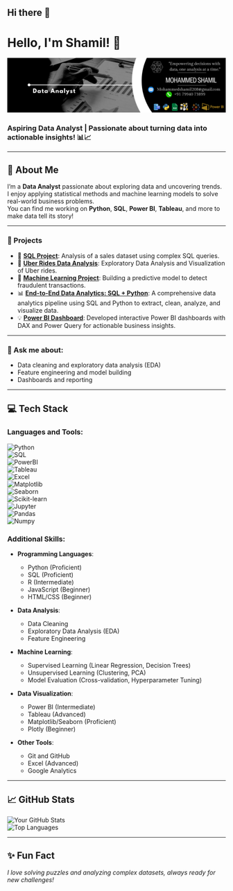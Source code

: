 ## Hi there 👋

# Hello, I'm Shamil! 👋  
![My Professional Photo](https://github.com/imshamil23/imshamil23/blob/main/Black%20%26%20White%20Modern%20Minimalist%20Data%20Analyst%20LinkedIn%20Banner.png)

### Aspiring Data Analyst | Passionate about turning data into actionable insights! 📊📈

---

## 🌟 About Me  
I’m a **Data Analyst** passionate about exploring data and uncovering trends.  
I enjoy applying statistical methods and machine learning models to solve real-world business problems.  
You can find me working on **Python**, **SQL**, **Power BI**, **Tableau**, and more to make data tell its story!

---

### 🚀 Projects

- 📝 **[SQL Project](https://github.com/imshamil23/SQL-Project)**: Analysis of a sales dataset using complex SQL queries.
- 🚗 **[Uber Rides Data Analysis](https://github.com/imshamil23/Uber-Rides-Data-Analysis)**: Exploratory Data Analysis and Visualization of Uber rides.
- 🤖 **[Machine Learning Project](https://github.com/imshamil23/Meachine-Learning-Project)**: Building a predictive model to detect fraudulent transactions.
- 📊 **[End-to-End Data Analytics: SQL + Python](https://github.com/imshamil23/End-to-End-Data-Analytics-SQL-Python)**: A comprehensive data analytics pipeline using SQL and Python to extract, clean, analyze, and visualize data.
- 💡 **[Power BI Dashboard](https://github.com/imshamil23/PowerBI)**: Developed interactive Power BI dashboards with DAX and Power Query for actionable business insights.

---

### 💬 Ask me about:
- Data cleaning and exploratory data analysis (EDA)
- Feature engineering and model building
- Dashboards and reporting

---

## 💻 Tech Stack  

### Languages and Tools:  
![Python](https://img.shields.io/badge/-Python-blue?style=flat&logo=python)  
![SQL](https://img.shields.io/badge/-SQL-orange?style=flat&logo=sqlite)  
![PowerBI](https://img.shields.io/badge/-PowerBI-yellow?style=flat&logo=powerbi)  
![Tableau](https://img.shields.io/badge/-Tableau-%23E97627.svg?style=flat&logo=tableau)  
![Excel](https://img.shields.io/badge/-Excel-green?style=flat&logo=microsoft-excel)  
![Matplotlib](https://img.shields.io/badge/-Matplotlib-%23ffffff.svg?style=flat&logo=matplotlib)  
![Seaborn](https://img.shields.io/badge/-Seaborn-%2300469C.svg?style=flat&logo=seaborn)  
![Scikit-learn](https://img.shields.io/badge/-Scikit--Learn-%23F7931E.svg?style=flat&logo=scikit-learn)  
![Jupyter](https://img.shields.io/badge/-Jupyter-%23F37626.svg?style=flat&logo=jupyter)  
![Pandas](https://img.shields.io/badge/-Pandas-%23150458.svg?style=flat&logo=pandas)  
![Numpy](https://img.shields.io/badge/-NumPy-%23013243.svg?style=flat&logo=numpy)

### Additional Skills:
- **Programming Languages**:  
  - Python (Proficient)  
  - SQL (Proficient)  
  - R (Intermediate)  
  - JavaScript (Beginner)  
  - HTML/CSS (Beginner)
  
- **Data Analysis**:  
  - Data Cleaning  
  - Exploratory Data Analysis (EDA)  
  - Feature Engineering  

- **Machine Learning**:  
  - Supervised Learning (Linear Regression, Decision Trees)  
  - Unsupervised Learning (Clustering, PCA)  
  - Model Evaluation (Cross-validation, Hyperparameter Tuning)

- **Data Visualization**:  
  - Power BI (Intermediate)  
  - Tableau (Advanced)  
  - Matplotlib/Seaborn (Proficient)  
  - Plotly (Beginner)

- **Other Tools**:  
  - Git and GitHub  
  - Excel (Advanced)  
  - Google Analytics  

---

## 📈 GitHub Stats  
![Your GitHub Stats](https://github-readme-stats.vercel.app/api?username=imshamil23&show_icons=true&theme=radical)  
![Top Languages](https://github-readme-stats.vercel.app/api/top-langs/?username=imshamil23&layout=compact&theme=radical)  

---

## ✨ Fun Fact  
*I love solving puzzles and analyzing complex datasets, always ready for new challenges!*

